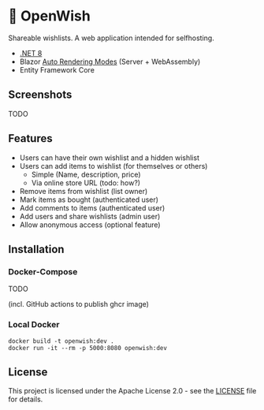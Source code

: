 # 📃 OpenWish

Shareable wishlists. A web application intended for selfhosting.

* [.NET 8](https://dot.net/)
* Blazor [Auto Rendering Modes](https://learn.microsoft.com/en-us/aspnet/core/blazor/components/render-modes?view=aspnetcore-8.0) (Server + WebAssembly)
* Entity Framework Core

## Screenshots

TODO

## Features

* Users can have their own wishlist and a hidden wishlist
* Users can add items to wishlist (for themselves or others)
  * Simple (Name, description, price)
  * Via online store URL (todo: how?)
* Remove items from wishlist (list owner)
* Mark items as bought (authenticated user)
* Add comments to items (authenticated user)
* Add users and share wishlists (admin user)
* Allow anonymous access (optional feature)

## Installation

### Docker-Compose

TODO

(incl. GitHub actions to publish ghcr image)

### Local Docker

```pwsh
docker build -t openwish:dev .
docker run -it --rm -p 5000:8080 openwish:dev
```

## License

This project is licensed under the Apache License 2.0 - see the [LICENSE](LICENSE) file for details.
